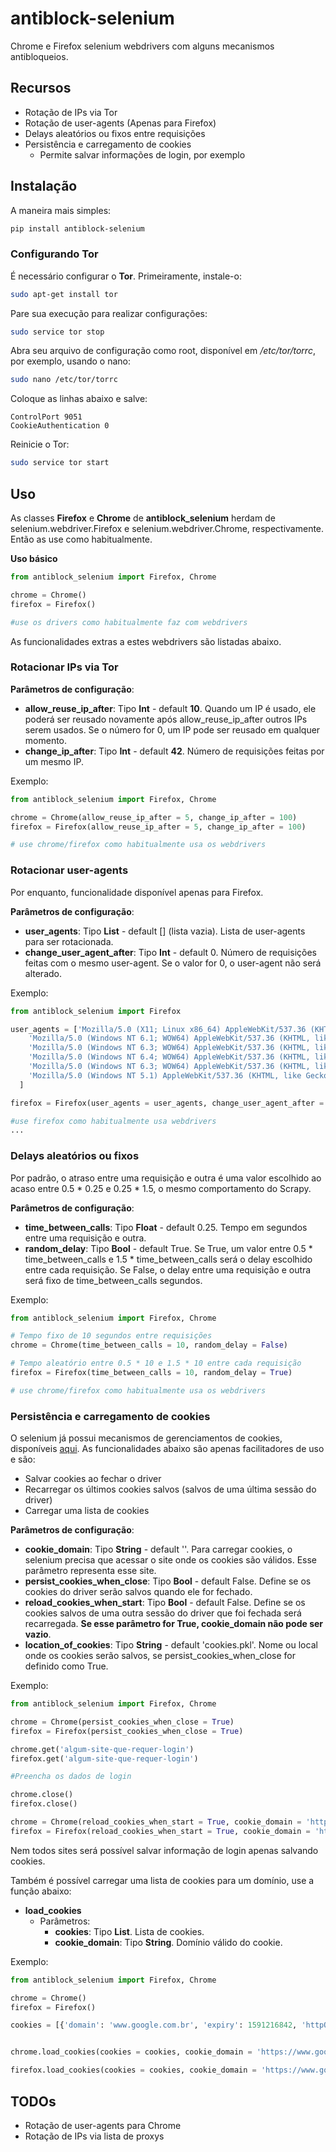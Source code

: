 # antiblock-selenium
Chrome e Firefox selenium webdrivers com alguns mecanismos antibloqueios.  

## Recursos

* Rotação de IPs via Tor
* Rotação de user-agents (Apenas para Firefox)
* Delays aleatórios ou fixos entre requisições
* Persistência e carregamento de cookies
    * Permite salvar informações de login, por exemplo 

## Instalação

A maneira mais simples:

```bash
pip install antiblock-selenium
```

### Configurando Tor

É necessário configurar o **Tor**. Primeiramente, instale-o:

```bash
sudo apt-get install tor
```

Pare sua execução para realizar configurações:

```bash
sudo service tor stop
```

Abra seu arquivo de configuração como root, disponível em */etc/tor/torrc*, por exemplo, usando o nano:

```bash
sudo nano /etc/tor/torrc
```
Coloque as linhas abaixo e salve:

```
ControlPort 9051
CookieAuthentication 0
```

Reinicie o Tor:

```bash
sudo service tor start
```

## Uso

As classes **Firefox** e **Chrome** de **antiblock_selenium** herdam de selenium.webdriver.Firefox e selenium.webdriver.Chrome, respectivamente. Então as use como habitualmente. 

**Uso básico**

```python
from antiblock_selenium import Firefox, Chrome

chrome = Chrome()
firefox = Firefox()

#use os drivers como habitualmente faz com webdrivers
```

As funcionalidades extras a estes webdrivers são listadas abaixo. 

### Rotacionar IPs via Tor
**Parâmetros de configuração**:

* **allow_reuse_ip_after**: Tipo **Int** - default **10**. Quando um IP é usado, ele poderá ser reusado novamente após allow_reuse_ip_after outros IPs serem usados. Se o número for 0, um IP pode ser reusado em qualquer momento. 
* **change_ip_after**: Tipo **Int** - default **42**. Número de requisições feitas por um mesmo IP.

Exemplo:

```python
from antiblock_selenium import Firefox, Chrome

chrome = Chrome(allow_reuse_ip_after = 5, change_ip_after = 100)
firefox = Firefox(allow_reuse_ip_after = 5, change_ip_after = 100)

# use chrome/firefox como habitualmente usa os webdrivers
```

### Rotacionar user-agents

Por enquanto, funcionalidade disponível apenas para Firefox.

**Parâmetros de configuração**:
- **user_agents**: Tipo **List** - default [] (lista vazia). Lista de user-agents para ser rotacionada.
- **change_user_agent_after**: Tipo **Int** - default 0. Número de requisições feitas com o mesmo user-agent. Se o valor for 0, o user-agent não será alterado.

Exemplo:

```python
from antiblock_selenium import Firefox

user_agents = ['Mozilla/5.0 (X11; Linux x86_64) AppleWebKit/537.36 (KHTML, like Gecko) Chrome/41.0.2227.0 Safari/537.36',
    'Mozilla/5.0 (Windows NT 6.1; WOW64) AppleWebKit/537.36 (KHTML, like Gecko) Chrome/41.0.2227.0 Safari/537.36',
    'Mozilla/5.0 (Windows NT 6.3; WOW64) AppleWebKit/537.36 (KHTML, like Gecko) Chrome/41.0.2226.0 Safari/537.36',
    'Mozilla/5.0 (Windows NT 6.4; WOW64) AppleWebKit/537.36 (KHTML, like Gecko) Chrome/41.0.2225.0 Safari/537.36',
    'Mozilla/5.0 (Windows NT 6.3; WOW64) AppleWebKit/537.36 (KHTML, like Gecko) Chrome/41.0.2225.0 Safari/537.36',
    'Mozilla/5.0 (Windows NT 5.1) AppleWebKit/537.36 (KHTML, like Gecko) Chrome/41.0.2224.3 Safari/537.36',
  ]

firefox = Firefox(user_agents = user_agents, change_user_agent_after = 100)

#use firefox como habitualmente usa webdrivers 
...
```

### Delays aleatórios ou fixos

Por padrão, o atraso entre uma requisição e outra é uma valor escolhido ao acaso entre 0.5 * 0.25 e 0.25 * 1.5, o mesmo comportamento do Scrapy.

**Parâmetros de configuração**:
- **time_between_calls**: Tipo **Float** - default 0.25. Tempo em segundos entre uma requisição e outra. 
- **random_delay**: Tipo **Bool** - default True. Se True, um valor entre 0.5 * time_between_calls e 1.5 * time_between_calls será o delay escolhido entre cada requisição. Se False, o delay entre uma requisição e outra será fixo de time_between_calls segundos.

Exemplo:

```python
from antiblock_selenium import Firefox, Chrome

# Tempo fixo de 10 segundos entre requisições
chrome = Chrome(time_between_calls = 10, random_delay = False)

# Tempo aleatório entre 0.5 * 10 e 1.5 * 10 entre cada requisição
firefox = Firefox(time_between_calls = 10, random_delay = True)

# use chrome/firefox como habitualmente usa os webdrivers
```

### Persistência e carregamento de cookies

O selenium já possui mecanismos de gerenciamentos de cookies, disponíveis [aqui](https://www.selenium.dev/documentation/en/support_packages/working_with_cookies/). As funcionalidades abaixo são apenas facilitadores de uso e são:

- Salvar cookies ao fechar o driver
- Recarregar os últimos cookies salvos (salvos de uma última sessão do driver)
- Carregar uma lista de cookies

**Parâmetros de configuração**:

- **cookie_domain**: Tipo **String** - default ''. Para carregar cookies, o selenium precisa que acessar o site onde os cookies são válidos. Esse parâmetro representa esse site.
- **persist_cookies_when_close**: Tipo **Bool** - default False. Define se os cookies do driver serão salvos quando ele for fechado.
- **reload_cookies_when_start**: Tipo **Bool** - default False. Define se os cookies salvos de uma outra sessão do driver que foi fechada será recarregada. **Se esse parâmetro for True, cookie_domain não pode ser vazio**.
- **location_of_cookies**: Tipo **String** - default 'cookies.pkl'. Nome ou local onde os cookies serão salvos, se persist_cookies_when_close for definido como True.

Exemplo:

```python
from antiblock_selenium import Firefox, Chrome

chrome = Chrome(persist_cookies_when_close = True)
firefox = Firefox(persist_cookies_when_close = True)

chrome.get('algum-site-que-requer-login')
firefox.get('algum-site-que-requer-login')

#Preencha os dados de login

chrome.close()
firefox.close()

chrome = Chrome(reload_cookies_when_start = True, cookie_domain = 'https://dominio-site-com-login.com')
firefox = Firefox(reload_cookies_when_start = True, cookie_domain = 'https://dominio-site-com-login.com')

```
Nem todos sites será possível salvar informação de login apenas salvando cookies.

Também é possível carregar uma lista de cookies para um domínio, use a função abaixo:

- **load_cookies**
    - Parâmetros: 
        - **cookies**: Tipo **List**. Lista de cookies.
        - **cookie_domain**: Tipo **String**. Domínio válido do cookie.

Exemplo:

```python
from antiblock_selenium import Firefox, Chrome

chrome = Chrome()
firefox = Firefox()

cookies = [{'domain': 'www.google.com.br', 'expiry': 1591216842, 'httpOnly': False, 'name': 'UULE', 'path': '/', 'secure': False, 'value': 'a+cm9sZToxIHByb2R1Y2VyOjEyIHByb3ZlbmFuY2U6NiB0aW1lc3RhbXA6MTU5MTE5NTIzNzI5OTAwMCBsYXRsbmd7bGF0aXR1ZGVfZTc6NDY4MTgxODgwIGxvbmdpdHVkZV9lNzo4MjI3NTEyMH0gcmFkaXVzOjY0MDg4Nzgw'}, {'domain': '.google.com.br', 'expiry': 2145916801, 'httpOnly': False, 'name': 'CONSENT', 'path': '/', 'secure': False, 'value': 'WP.287758'}, {'domain': '.google.com.br', 'expiry': 1593787242, 'httpOnly': False, 'name': '1P_JAR', 'path': '/', 'secure': True, 'value': '2020-6-3-14'}, {'domain': '.google.com.br', 'expiry': 1607006421, 'httpOnly': True, 'name': 'NID', 'path': '/', 'sameSite': 'None', 'secure': True, 'value': '204=aZfE182RJB7HoA9WXJImPNFy4xT0-VCU9t2NhB8byzsMGdSdjnDQo7YkIexDtBsMKQxU0AZDfgyQkKn8T9rD8YN_3hqpIvasJRbg75GZzt8zYTO3dMgS7G1ftELWBzDAuhRb2bCa1iKwut2YfNYJp-2bshYcX0JD5RDW_Gp28Bc'}]


chrome.load_cookies(cookies = cookies, cookie_domain = 'https://www.google.com.br/')

firefox.load_cookies(cookies = cookies, cookie_domain = 'https://www.google.com.br/')

```

## TODOs

- Rotação de user-agents para Chrome
- Rotação de IPs via lista de proxys
